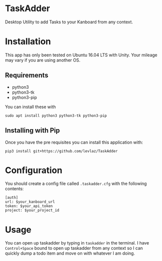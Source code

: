 # TaskAdder
Desktop Utility to add Tasks to your Kanboard from any context.

# Installation

This app has only been tested on Ubuntu 16.04 LTS with Unity. Your mileage may vary if you are using another OS.

## Requirements

* python3
* python3-tk
* python3-pip

You can install these with

```
sudo apt install python3 python3-tk python3-pip
```

## Installing with Pip

Once you have the pre requisites you can install this application with:

```
pip3 install git+https://github.com/levlaz/TaskAdder
```

# Configuration

You should create a config file called `.taskadder.cfg` with the following contents:

```
[auth]
url: $your_kanboard_url
token: $your_api_token
project: $your_project_id
```

# Usage

You can open up taskadder by typing in `taskadder` in the terminal. I have `Control+Space` bound to open up taskadder from any context so I can quickly dump a todo item and move on with whatever I am doing.



